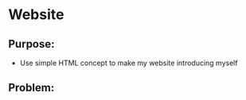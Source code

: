 # **Website**

## **Purpose**:
* Use simple HTML concept to make my website introducing myself 

## **Problem**:


